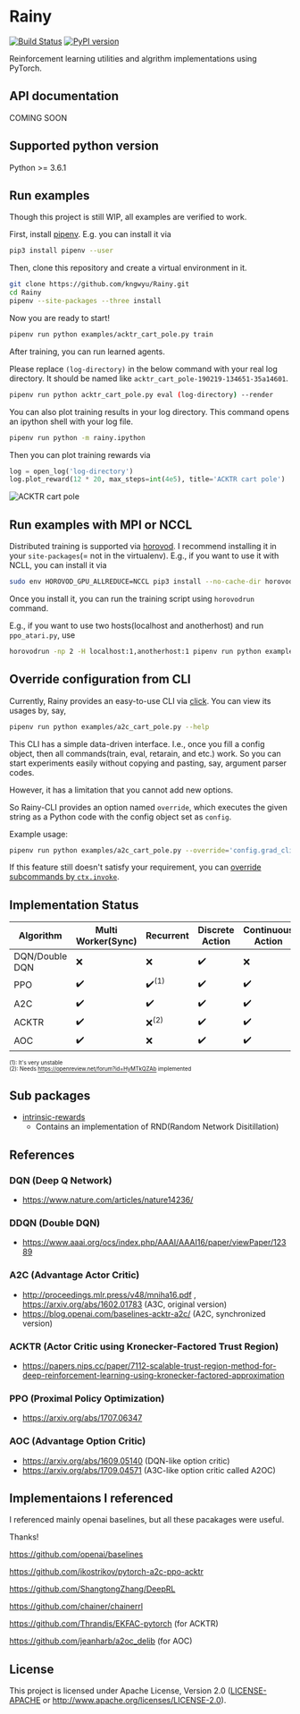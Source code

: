 # Rainy
[![Build Status](https://travis-ci.org/kngwyu/Rainy.svg?branch=master)](https://travis-ci.org/kngwyu/Rainy)
[![PyPI version](https://img.shields.io/pypi/v/rainy.svg)](https://pypi.org/project/rainy/)

Reinforcement learning utilities and algrithm implementations using PyTorch.

## API documentation
COMING SOON

## Supported python version
Python >= 3.6.1

## Run examples
Though this project is still WIP, all examples are verified to work.

First, install [pipenv](https://pipenv.readthedocs.io/en/latest/).
E.g. you can install it via
``` bash
pip3 install pipenv --user
```

Then, clone this repository and create a virtual environment in it.
```bash
git clone https://github.com/kngwyu/Rainy.git
cd Rainy
pipenv --site-packages --three install
```

Now you are ready to start!

```bash
pipenv run python examples/acktr_cart_pole.py train
```

After training, you can run learned agents.

Please replace `(log-directory)` in the below command with your real log directory.
It should be named like `acktr_cart_pole-190219-134651-35a14601`.
``` bash
pipenv run python acktr_cart_pole.py eval (log-directory) --render
```

You can also plot training results in your log directory.
This command opens an ipython shell with your log file.
``` bash
pipenv run python -m rainy.ipython
```
Then you can plot training rewards via
```python
log = open_log('log-directory')
log.plot_reward(12 * 20, max_steps=int(4e5), title='ACKTR cart pole')
```
![ACKTR cart pole](./pictures/acktr-cart-pole.png)

## Run examples with MPI or NCCL
Distributed training is supported via [horovod](https://horovod.readthedocs.io/en/latest/).
I recommend installing it in your `site-packages`(= not in the virtualenv).
E.g., if you want to use it with NCLL, you can install it via
```bash
sudo env HOROVOD_GPU_ALLREDUCE=NCCL pip3 install --no-cache-dir horovod
```

Once you install it, you can run the training script using `horovodrun` command.

E.g., if you want to use two hosts(localhost and anotherhost) and run `ppo_atari.py`, use
```bash
horovodrun -np 2 -H localhost:1,anotherhost:1 pipenv run python examples/ppo_atari.py train
```

## Override configuration from CLI
Currently, Rainy provides an easy-to-use CLI via [click](https://palletsprojects.com/p/click/).
You can view its usages by, say,
```bash
pipenv run python examples/a2c_cart_pole.py --help
```

This CLI has a simple data-driven interface.
I.e., once you fill a config object, then all commands(train, eval, retarain, and etc.) work.
So you can start experiments easily without copying and pasting, say, argument parser codes.

However, it has a limitation that you cannot add new options.

So Rainy-CLI provides an option named `override`, which executes the given string as a Python code
with the config object set as `config`.

Example usage:
```bash
pipenv run python examples/a2c_cart_pole.py --override='config.grad_clip=0.5; config.nsteps=10' train
```

If this feature still doesn't satisfy your requirement, you can
[override subcommands by `ctx.invoke`](https://click.palletsprojects.com/en/7.x/advanced/#invoking-other-commands).

## Implementation Status

|**Algorithm** |**Multi Worker(Sync)**|**Recurrent**                   |**Discrete Action** |**Continuous Action**|**MPI**           |
| ------------ | -------------------- | ------------------------------ | ------------------ | ------------------- | ---------------- |
|DQN/Double DQN|:x:                   |:x:                             |:heavy_check_mark:  |:x:                  |:x:               |
|PPO           |:heavy_check_mark:    |:heavy_check_mark:<sup>(1)</sup>|:heavy_check_mark:  |:heavy_check_mark:   |:heavy_check_mark:|
|A2C           |:heavy_check_mark:    |:heavy_check_mark:              |:heavy_check_mark:  |:heavy_check_mark:   |:x:               |
|ACKTR         |:heavy_check_mark:    |:x:<sup>(2)</sup>               |:heavy_check_mark:  |:heavy_check_mark:   |:x:               |
|AOC           |:heavy_check_mark:    |:x:                             |:heavy_check_mark:  |:heavy_check_mark:   |:x:               |

<sup><sup>(1): It's very unstable </sup></sup><br>
<sup><sup>(2): Needs https://openreview.net/forum?id=HyMTkQZAb implemented </sup></sup><br>

## Sub packages

- [intrinsic-rewards](https://github.com/kngwyu/intrinsic-rewards)
  - Contains an implementation of RND(Random Network Disitillation)

## References

### DQN (Deep Q Network)
- https://www.nature.com/articles/nature14236/

### DDQN (Double DQN)
- https://www.aaai.org/ocs/index.php/AAAI/AAAI16/paper/viewPaper/12389

### A2C (Advantage Actor Critic)
- http://proceedings.mlr.press/v48/mniha16.pdf , https://arxiv.org/abs/1602.01783 (A3C, original version)
- https://blog.openai.com/baselines-acktr-a2c/ (A2C, synchronized version)

### ACKTR (Actor Critic using Kronecker-Factored Trust Region)
- https://papers.nips.cc/paper/7112-scalable-trust-region-method-for-deep-reinforcement-learning-using-kronecker-factored-approximation

### PPO (Proximal Policy Optimization)
- https://arxiv.org/abs/1707.06347

### AOC (Advantage Option Critic)
- https://arxiv.org/abs/1609.05140 (DQN-like option critic)
- https://arxiv.org/abs/1709.04571 (A3C-like option critic called A2OC)

## Implementaions I referenced
I referenced mainly openai baselines, but all these pacakages were useful.

Thanks!

https://github.com/openai/baselines

https://github.com/ikostrikov/pytorch-a2c-ppo-acktr

https://github.com/ShangtongZhang/DeepRL

https://github.com/chainer/chainerrl

https://github.com/Thrandis/EKFAC-pytorch (for ACKTR)

https://github.com/jeanharb/a2oc_delib (for AOC)

## License
This project is licensed under Apache License, Version 2.0
([LICENSE-APACHE](LICENSE) or http://www.apache.org/licenses/LICENSE-2.0).


